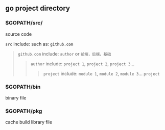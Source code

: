 ##  go project directory
###   $GOPATH/src/
source code

`src` include: such as: `github.com` 
> `github.com` include: `author` or `前端，后端，基础`
> > `author` include: `project 1`, `project 2`, `project 3`...
> > > `project` include: `module 1`, `module 2`, `module 3`...
> `project` 


###   $GOPATH/bin 
binary file

###   $GOPATH/pkg 
cache
build library file

